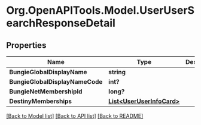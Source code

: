 # Org.OpenAPITools.Model.UserUserSearchResponseDetail

## Properties

Name | Type | Description | Notes
------------ | ------------- | ------------- | -------------
**BungieGlobalDisplayName** | **string** |  | [optional] 
**BungieGlobalDisplayNameCode** | **int?** |  | [optional] 
**BungieNetMembershipId** | **long?** |  | [optional] 
**DestinyMemberships** | [**List&lt;UserUserInfoCard&gt;**](UserUserInfoCard.md) |  | [optional] 

[[Back to Model list]](../README.md#documentation-for-models) [[Back to API list]](../README.md#documentation-for-api-endpoints) [[Back to README]](../README.md)


